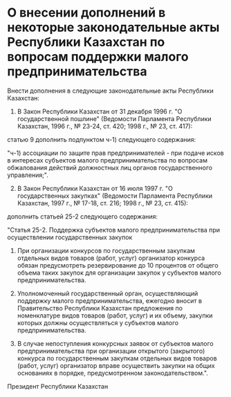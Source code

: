 # О внесении дополнений в некоторые законодательные акты Республики Казахстан по вопросам поддержки малого предпринимательства

Внести дополнения в следующие законодательные акты Республики Казахстан:

1. В Закон Республики Казахстан от 31 декабря 1996 г. "О государственной пошлине" (Ведомости Парламента Республики Казахстан, 1996 г., № 23-24, ст. 420; 1998 г., № 23, ст. 417):

статью 9 дополнить подпунктом ч-1) следующего содержания:

"ч-1) ассоциации по защите прав предпринимателей - при подаче исков в интересах субъектов малого предпринимательства по вопросам обжалования действий должностных лиц органов государственного управления;".

2. В Закон Республики Казахстан от 16 июля 1997 г. "О государственных закупках" (Ведомости Парламента Республики Казахстан, 1997 г., № 17-18, ст. 216; 1998 г., № 23, ст. 415):

дополнить статьей 25-2 следующего содержания:

"Статья 25-2. Поддержка субъектов малого предпринимательства при осуществлении государственных закупок

1. При организации конкурсов по государственным закупкам отдельных видов товаров (работ, услуг) организатор конкурса обязан предусмотреть резервирование до 10 процентов от общего объема таких закупок для организации закупок у субъектов малого предпринимательства.

2. Уполномоченный государственный орган, осуществляющий поддержку малого предпринимательства, ежегодно вносит в Правительство Республики Казахстан предложения по номенклатуре видов товаров (работ, услуг) и их объему, закупки которых должны осуществляться у субъектов малого предпринимательства.

3. В случае непоступления конкурсных заявок от субъектов малого предпринимательства при организации открытого (закрытого) конкурса по государственным закупкам отдельных видов товаров (работ, услуг) организатор вправе осуществить закупки на общих основаниях в порядке, предусмотренном законодательством.".

Президент Республики Казахстан

